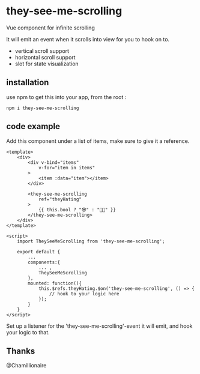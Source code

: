 # they-see-me-scrolling
Vue component for infinite scrolling

It will emit an event when it scrolls into view for you to hook on to.

* vertical scroll support
* horizontal scroll support
* slot for state visualization

## installation
use npm to get this into your app, from the root :

`npm i they-see-me-scrolling`

## code example
Add this component under a list of items, make sure to give it a reference.

```
<template>
    <div>
        <div v-bind="items"
            v-for="item in items"
        >
            <item :data="item"></item>
        </div>

        <they-see-me-scrolling
            ref="theyHating"
        >
            {{ this.bool ? "😎" : "🚓💨" }}
        </they-see-me-scrolling>
    </div>
</template>

<script>
    import TheySeeMeScrolling from 'they-see-me-scrolling';
    
    export default {
        ...
        components:{
            ... ,
            TheySeeMeScrolling
        },
        mounted: function(){
            this.$refs.theyHating.$on('they-see-me-scrolling', () => {
                // hook to your logic here
            });
        }
    }
</script>
```

Set up a listener for the 'they-see-me-scrolling'-event it will emit, and hook your logic to that.

## Thanks
@Chamillionaire
